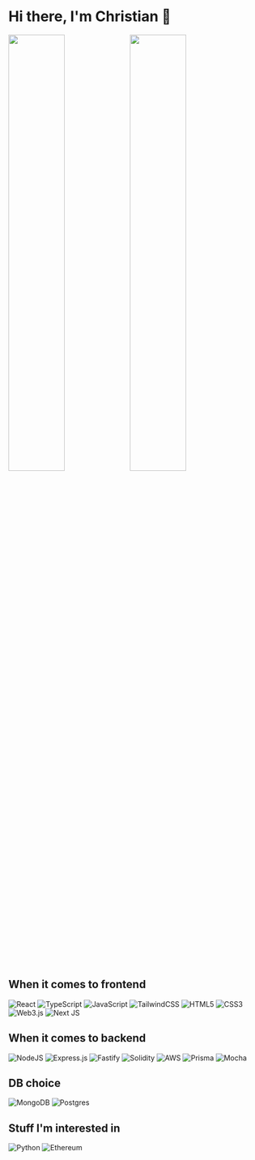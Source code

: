 # Hi there, I'm Christian 👋


<img align="left" width="47%" src="https://github-readme-stats.vercel.app/api?username=Knos01&count_private=true&show_icons=true&include_all_commits=true&bg_color=DEG,040722,020722,010777&text_color=cfe2ff&title_color=cfe2ff&icon_color=1988f7&ring_color=1988f7&hide=stars,issues&line_height=39&hide_border=true"/>

<img align="left" width="47%" src="https://github-readme-stats.vercel.app/api/top-langs/?username=Knos01&layout=compact&langs_count=3&exclude_repo=MST-LISP)](https://github.com/anuraghazra/github-readme-stats"/>

<img width="10%"/>

## When it comes to frontend
![React](https://img.shields.io/badge/react-%2320232a.svg?style=for-the-badge&logo=react&logoColor=%2361DAFB)
![TypeScript](https://img.shields.io/badge/typescript-%23007ACC.svg?style=for-the-badge&logo=typescript&logoColor=white)
![JavaScript](https://img.shields.io/badge/javascript-%23323330.svg?style=for-the-badge&logo=javascript&logoColor=%23F7DF1E)
![TailwindCSS](https://img.shields.io/badge/tailwindcss-%2338B2AC.svg?style=for-the-badge&logo=tailwind-css&logoColor=white)
![HTML5](https://img.shields.io/badge/html5-%23E34F26.svg?style=for-the-badge&logo=html5&logoColor=white)
![CSS3](https://img.shields.io/badge/css3-%231572B6.svg?style=for-the-badge&logo=css3&logoColor=white)
![Web3.js](https://img.shields.io/badge/web3.js-F16822?style=for-the-badge&logo=web3.js&logoColor=white)
![Next JS](https://img.shields.io/badge/Next-black?style=for-the-badge&logo=next.js&logoColor=white)  

## When it comes to backend

![NodeJS](https://img.shields.io/badge/node.js-6DA55F?style=for-the-badge&logo=node.js&logoColor=white)
![Express.js](https://img.shields.io/badge/express.js-%23404d59.svg?style=for-the-badge&logo=express&logoColor=%2361DAFB)
![Fastify](https://img.shields.io/badge/fastify-%23000000.svg?style=for-the-badge&logo=fastify&logoColor=white)
![Solidity](https://img.shields.io/badge/Solidity-%23363636.svg?style=for-the-badge&logo=solidity&logoColor=white)
![AWS](https://img.shields.io/badge/AWS-%23FF9900.svg?style=for-the-badge&logo=amazon-aws&logoColor=white)
![Prisma](https://img.shields.io/badge/Prisma-3982CE?style=for-the-badge&logo=Prisma&logoColor=white)
![Mocha](https://img.shields.io/badge/-mocha-%238D6748?style=for-the-badge&logo=mocha&logoColor=white)
  
## DB choice

![MongoDB](https://img.shields.io/badge/MongoDB-%234ea94b.svg?style=for-the-badge&logo=mongodb&logoColor=white)
![Postgres](https://img.shields.io/badge/postgres-%23316192.svg?style=for-the-badge&logo=postgresql&logoColor=white)

## Stuff I'm interested in

![Python](https://img.shields.io/badge/python-3670A0?style=for-the-badge&logo=python&logoColor=ffdd54)
![Ethereum](https://img.shields.io/badge/Ethereum-3C3C3D?style=for-the-badge&logo=Ethereum&logoColor=white)
